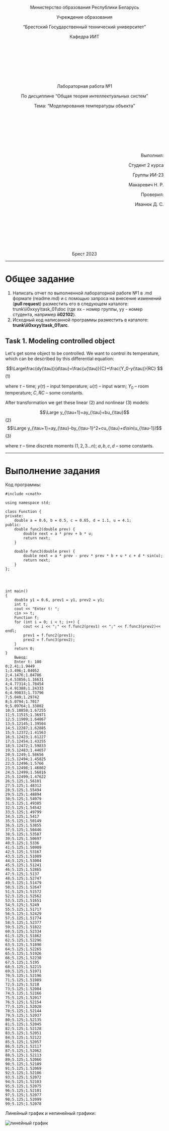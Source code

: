 <p style="text-align: center;">Министерство образования Республики Беларусь</p>
<p style="text-align: center;">Учреждение образования</p>
<p style="text-align: center;">“Брестский Государственный технический университет”</p>
<p style="text-align: center;">Кафедра ИИТ</p>
<div style="margin-bottom: 10em;"></div>
<p style="text-align: center;">Лабораторная работа №1</p>
<p style="text-align: center;">По дисциплине “Общая теория интеллектуальных систем”</p>
<p style="text-align: center;">Тема: “Моделирования температуры объекта”</p>
<div style="margin-bottom: 10em;"></div>
<p style="text-align: right;">Выполнил:</p>
<p style="text-align: right;">Студент 2 курса</p>
<p style="text-align: right;">Группы ИИ-23</p>
<p style="text-align: right;">Макаревич Н. Р.</p>
<p style="text-align: right;">Проверил:</p>
<p style="text-align: right;">Иванюк Д. С.</p>
<div style="margin-bottom: 10em;"></div>
<p style="text-align: center;">Брест 2023</p>

---

# Общее задание #
1. Написать отчет по выполненной лабораторной работе №1 в .md формате (readme.md) и с помощью запроса на внесение изменений (**pull request**) разместить его в следующем каталоге: trunk\ii0xxyy\task_01\doc (где xx - номер группы, yy - номер студента, например **ii02102**).
2. Исходный код написанной программы разместить в каталоге: **trunk\ii0xxyy\task_01\src**.

## Task 1. Modeling controlled object ##
Let's get some object to be controlled. We want to control its temperature, which can be described by this differential equation:

$$\Large\frac{dy(\tau)}{d\tau}=\frac{u(\tau)}{C}+\frac{Y_0-y(\tau)}{RC} $$ (1)

where $\tau$ – time; $y(\tau)$ – input temperature; $u(\tau)$ – input warm; $Y_0$ – room temperature; $C,RC$ – some constants.

After transformation we get these linear (2) and nonlinear (3) models:

$$\Large y_{\tau+1}=ay_{\tau}+bu_{\tau}$$ (2)
$$\Large y_{\tau+1}=ay_{\tau}-by_{\tau-1}^2+cu_{\tau}+d\sin(u_{\tau-1})$$ (3)

where $\tau$ – time discrete moments ($1,2,3{\dots}n$); $a,b,c,d$ – some constants.

---

# Выполнение задания #

Код программы:
```cpp﻿#include <iostream>
#include <cmath>

using namespace std;

class Function {
private:
	double a = 0.6, b = 0.5, c = 0.65, d = 1.1, u = 4.1;
public:
	double func2(double prev) {
		double next = a * prev + b * u;
		return next;
	}

	double func3(double prev) {
		double next = a * prev - prev * prev * b + u * c + d * sin(u);
		return next;
	}
};




int main()
{
	double y1 = 0.6, prev1 = y1, prev2 = y1;
	int t;
	cout << "Enter t: ";
	cin >> t;
	Function f;
	for (int i = 0; i < t; i++) {
		cout << i << ";" << f.func2(prev1) << ";" << f.func3(prev2)<< endl;
		prev1 = f.func2(prev1);
		prev2 = f.func3(prev2);
	}
	return 0;
}
    Вывод:
    Enter t: 100
0;2.41;1.9449
1;3.496;1.04052
2;4.1476;1.84786
3;4.53856;1.16631
4;4.77314;1.78454
5;4.91388;1.24333
6;4.99833;1.73796
7;5.049;1.29742
8;5.0794;1.7017
9;5.09764;1.33802
10;5.10858;1.67255
11;5.11515;1.36971
12;5.11909;1.64867
13;5.12145;1.39504
14;5.12287;1.62885
15;5.12372;1.41563
16;5.12423;1.61227
17;5.12454;1.43255
18;5.12472;1.59833
19;5.12483;1.44657
20;5.1249;1.58656
21;5.12494;1.45825
22;5.12496;1.5766
23;5.12498;1.46802
24;5.12499;1.56816
25;5.12499;1.47622
26;5.125;1.56101
27;5.125;1.48312
28;5.125;1.55494
29;5.125;1.48894
30;5.125;1.54979
31;5.125;1.49385
32;5.125;1.54542
33;5.125;1.49799
34;5.125;1.5417
35;5.125;1.50149
36;5.125;1.53855
37;5.125;1.50446
38;5.125;1.53587
39;5.125;1.50697
40;5.125;1.5336
41;5.125;1.50909
42;5.125;1.53167
43;5.125;1.51089
44;5.125;1.53004
45;5.125;1.51241
46;5.125;1.52865
47;5.125;1.5137
48;5.125;1.52747
49;5.125;1.51479
50;5.125;1.52647
51;5.125;1.51572
52;5.125;1.52562
53;5.125;1.51651
54;5.125;1.5249
55;5.125;1.51717
56;5.125;1.52429
57;5.125;1.51774
58;5.125;1.52377
59;5.125;1.51822
60;5.125;1.52334
61;5.125;1.51862
62;5.125;1.52296
63;5.125;1.51896
64;5.125;1.52265
65;5.125;1.51926
66;5.125;1.52238
67;5.125;1.5195
68;5.125;1.52215
69;5.125;1.51971
70;5.125;1.52196
71;5.125;1.51989
72;5.125;1.5218
73;5.125;1.52004
74;5.125;1.52166
75;5.125;1.52017
76;5.125;1.52154
77;5.125;1.52028
78;5.125;1.52144
79;5.125;1.52037
80;5.125;1.52135
81;5.125;1.52045
82;5.125;1.52128
83;5.125;1.52051
84;5.125;1.52122
85;5.125;1.52057
86;5.125;1.52117
87;5.125;1.52062
88;5.125;1.52113
89;5.125;1.52066
90;5.125;1.52109
91;5.125;1.52069
92;5.125;1.52106
93;5.125;1.52072
94;5.125;1.52103
95;5.125;1.52075
96;5.125;1.52101
97;5.125;1.52077
98;5.125;1.52099
99;5.125;1.52078
```
 Линейный график и нелинейный графики:
 
 ![линейный график](grafik.png)
